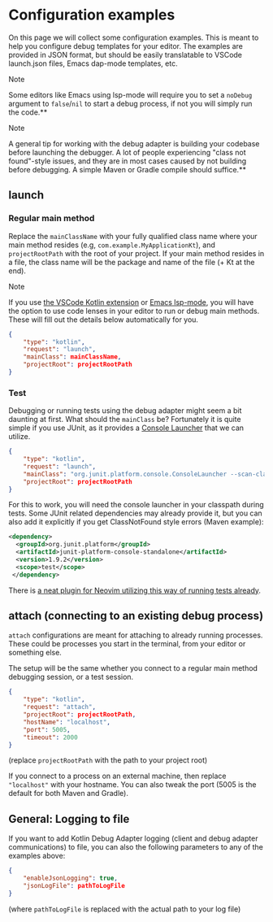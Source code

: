 # Configuration examples
On this page we will collect some configuration examples. This is meant to help you configure debug templates for your editor. The examples are provided in JSON format, but should be easily translatable to VSCode launch.json files, Emacs dap-mode templates, etc.


> [!NOTE]
> Some editors like Emacs using lsp-mode will require you to set a `noDebug` argument to `false`/`nil` to start a debug process, if not you will simply run the code.**


> [!NOTE]
> A general tip for working with the debug adapter is building your codebase before launching the debugger. A lot of people experiencing "class not found"-style issues, and they are in most cases caused by not building before debugging. A simple Maven or Gradle compile should suffice.**


## launch
### Regular main method
Replace the `mainClassName` with your fully qualified class name where your main method resides (e.g, `com.example.MyApplicationKt`), and `projectRootPath` with the root of your project. If your main method resides in a file, the class name will be the package and name of the file (+ Kt at the end). 


> [!NOTE]
> If you use [the VSCode Kotlin extension](https://github.com/fwcd/vscode-kotlin) or [Emacs lsp-mode](https://emacs-lsp.github.io/lsp-mode/), you will have the option to use code lenses in your editor to run or debug main methods. These will fill out the details below automatically for you.


```json
{
    "type": "kotlin",
    "request": "launch",
    "mainClass": mainClassName,
    "projectRoot": projectRootPath
}
```


### Test
Debugging or running tests using the debug adapter might seem a bit daunting at first. What should the `mainClass` be? Fortunately it is quite simple if you use JUnit, as it provides a [Console Launcher](https://junit.org/junit5/docs/current/user-guide/#running-tests-console-launcher) that we can utilize.

```json
{
    "type": "kotlin",
    "request": "launch",
    "mainClass": "org.junit.platform.console.ConsoleLauncher --scan-class-path",
    "projectRoot": projectRootPath
}
```


For this to work, you will need the console launcher in your classpath during tests. Some JUnit related dependencies may already provide it, but you can also add it explicitly if you get ClassNotFound style errors (Maven example):
```xml
<dependency>
  <groupId>org.junit.platform</groupId>
  <artifactId>junit-platform-console-standalone</artifactId>
  <version>1.9.2</version>
  <scope>test</scope>
 </dependency>
```


There is [a neat plugin for Neovim utilizing this way of running tests already](https://github.com/Mgenuit/nvim-dap-kotlin).



## attach (connecting to an existing debug process)
`attach` configurations are meant for attaching to already running processes. These could be processes you start in the terminal, from your editor or something else. 


The setup will be the same whether you connect to a regular main method debugging session, or a test session.

```json
{
    "type": "kotlin",
    "request": "attach",
    "projectRoot": projectRootPath,
    "hostName": "localhost",
    "port": 5005,
    "timeout": 2000
}
```
(replace `projectRootPath` with the path to your project root)

If you connect to a process on an external machine, then replace `"localhost"` with your hostname. You can also tweak the port (5005 is the default for both Maven and Gradle).


## General: Logging to file
If you want to add Kotlin Debug Adapter logging (client and debug adapter communications) to file, you can also the following parameters to any of the examples above:
```json
{
    "enableJsonLogging": true,
    "jsonLogFile": pathToLogFile
}
```
(where `pathToLogFile` is replaced with the actual path to your log file)
